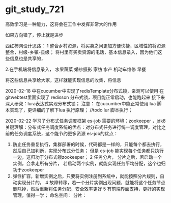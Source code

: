 # git_study_721
高效学习是一种能力，这将会在工作中发挥非常大的作用

如果方向错了，停止就是进步


西红柿网设计思路：
1 整合乡村资源，将买卖之间更加方便快捷，区域性的将资源整合，村级-乡镇-县级；
  将村里有买卖资源的电话，基本信息录入，因为他们这些信息也是共享的，
  
2.在手机端将信息录入，
水果蔬菜
婚纱摄影
家纺
水产
机动车维修
早餐

将这些信息共享给大家，这样就能实现信息的收集，将信息

2020-02-18 
中在cucumber中实现了redisTemplate分布式锁，亲测可以使用
在gitwebtest里面实现了 redisson 分布式锁，项目能正常启动，也能跑起来
接下来深入研究：lura表达式实现分布式锁；
注意： 在cucumber中能正常使用 lua 脚本实现了，更详细的了解下lua 执行原理；
//todo lur 脚本执行；

2020-02-22 学习了分布式任务调度框架 es-job
需要的环境：zookeeper ，jdk8 
关键理解：分布式任务调度系统的优点：对分布式任务进行统一调度管理，对比之前的任务调度系统，这个能节约更多资源
es-job的优点：
1. 防止任务重复执行，集群部署的时候，代码都是一样的，只能每个都去执行，然后自己加判断，实现分布式分任务；
但是 es-job 能实现每个任务都只执行一边，这归功于分布式锁zookeeper；
2 任务分片， 分片之后，若启动一个实例，会拿走所有分片， 若启动两个实例，就能实现任务平均分配，这个也归功于zookeeper
3. 弹性扩容，新增实例之后，只要将实例注册到系统中，就能按照分片规则，自动实现分片的，
4 故障转移，若一个分片实例出现问题，就能将这个任务节点删除掉，然后重新将任务分配，安全效率更好
5 有前端界面支持，更好的实现管理，值得一学；
命名空间：
分片：